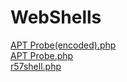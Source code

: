 # WebShells
<a href="https://github.com/Logic-01001010/WebShells/blob/main/APT%20Probe(encoded).php">APT Probe(encoded).php</a>
<br/>
<a href="https://github.com/Logic-01001010/WebShells/blob/main/APT%20Probe.php">APT Probe.php</a>
<br/>
<a href="https://github.com/Logic-01001010/WebShells/blob/main/r57shell.php">r57shell.php</a>
<br/>
